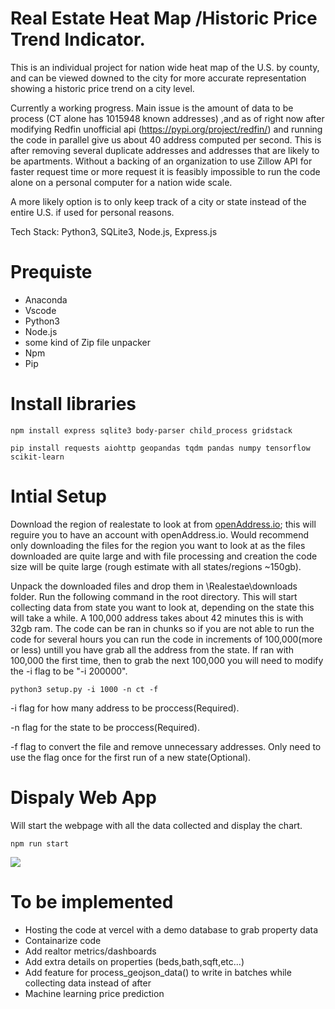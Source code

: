 # Real Estate Heat Map /Historic Price Trend Indicator.

This is an individual project for nation wide heat map of the U.S. by county, and can be viewed downed to the city for more accurate representation showing a historic price trend on a city level. 


Currently a working progress. Main issue is the amount of data to be process (CT alone has 1015948 known addresses)
,and as of right now after modifying Redfin unofficial api (https://pypi.org/project/redfin/) and running the code in parallel give us about 40 address computed per second. 
This is after removing several duplicate addresses and addresses that are likely to be apartments.
Without a backing of an organization to use Zillow API for faster request time or more request it is feasibly impossible to run the code alone on a personal computer for a nation wide scale.

A more likely option is to only keep track of a city or state instead of the entire U.S. if used for personal reasons.

Tech Stack: Python3, SQLite3, Node.js, Express.js 

# Prequiste
* Anaconda
* Vscode
* Python3
* Node.js
* some kind of Zip file unpacker
* Npm
* Pip
  
# Install libraries
```
npm install express sqlite3 body-parser child_process gridstack
```
```
pip install requests aiohttp geopandas tqdm pandas numpy tensorflow scikit-learn
```

# Intial Setup
Download the region of realestate to look at from [openAddress.io](https://batch.openaddresses.io/data#map=0/0/0 "@embed"); this will reguire you to have an account with openAddress.io. 
Would recommend only downloading the files for the region you want to look at as the files downloaded are quite large and with file processing and creation the code size will be quite large (rough estimate with all states/regions ~150gb).

Unpack the downloaded files and drop them in \Realestae\downloads folder. Run the following command in the root directory. This will start collecting data from state you want to look at, 
depending on the state this will take a while. A 100,000 address takes about 42 minutes this is with 32gb ram. The code can be ran in chunks so if you are not able to run the code for several hours you can run the code in increments of 100,000(more or less) untill you have grab all the address from the state. If ran with 100,000 the first time, then to grab the next 100,000 you will need to modify the -i flag to be "-i 200000".

```
python3 setup.py -i 1000 -n ct -f
```
-i flag for how many address to be proccess(Required).


-n flag for the state to be proccess(Required).


-f flag to convert the file and remove unnecessary addresses. Only need to use the flag once for the first run of a new state(Optional).


# Dispaly Web App
Will start the webpage with all the data collected and display the chart.
```
npm run start
```
![](https://github.com/DaemonCypher/Realestate/blob/main/demo.gif)

# To be implemented
* Hosting the code at vercel with a demo database to grab property data
* Containarize code
* Add realtor metrics/dashboards
* Add extra details on properties (beds,bath,sqft,etc...)
* Add feature for process_geojson_data() to write in batches while collecting data instead of after
* Machine learning price prediction
